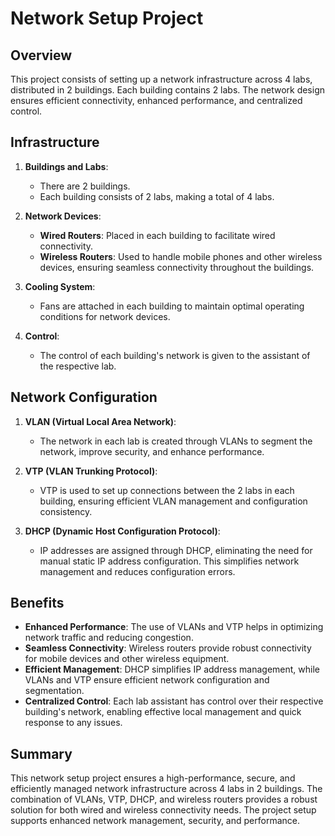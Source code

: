 # Network Setup Project

## Overview
This project consists of setting up a network infrastructure across 4 labs, distributed in 2 buildings. Each building contains 2 labs. The network design ensures efficient connectivity, enhanced performance, and centralized control.

## Infrastructure

1. **Buildings and Labs**:
    - There are 2 buildings.
    - Each building consists of 2 labs, making a total of 4 labs.

2. **Network Devices**:
    - **Wired Routers**: Placed in each building to facilitate wired connectivity.
    - **Wireless Routers**: Used to handle mobile phones and other wireless devices, ensuring seamless connectivity throughout the buildings.

3. **Cooling System**:
    - Fans are attached in each building to maintain optimal operating conditions for network devices.

4. **Control**:
    - The control of each building's network is given to the assistant of the respective lab.

## Network Configuration

1. **VLAN (Virtual Local Area Network)**:
    - The network in each lab is created through VLANs to segment the network, improve security, and enhance performance.

2. **VTP (VLAN Trunking Protocol)**:
    - VTP is used to set up connections between the 2 labs in each building, ensuring efficient VLAN management and configuration consistency.

3. **DHCP (Dynamic Host Configuration Protocol)**:
    - IP addresses are assigned through DHCP, eliminating the need for manual static IP address configuration. This simplifies network management and reduces configuration errors.

## Benefits

- **Enhanced Performance**: The use of VLANs and VTP helps in optimizing network traffic and reducing congestion.
- **Seamless Connectivity**: Wireless routers provide robust connectivity for mobile devices and other wireless equipment.
- **Efficient Management**: DHCP simplifies IP address management, while VLANs and VTP ensure efficient network configuration and segmentation.
- **Centralized Control**: Each lab assistant has control over their respective building's network, enabling effective local management and quick response to any issues.

## Summary

This network setup project ensures a high-performance, secure, and efficiently managed network infrastructure across 4 labs in 2 buildings. The combination of VLANs, VTP, DHCP, and wireless routers provides a robust solution for both wired and wireless connectivity needs. The project setup supports enhanced network management, security, and performance.
